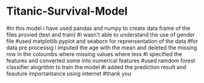 # Titanic-Survival-Model
#in this model i have used pandas and numpy to create data frame of the files provied (test and train)
#i wasn't able to understand the use of gender file 
#used matplotlib.pyplot and seaborn for reprensentation of the data
#for data pre processig i imputed the age with the mean and deleted the missing row in the coloumbs where missing values where less
#i specified the features and converted some into numerical features
#used ramdom forest classifier alogrithm to train the model
#i added the prediction result and feauture importantance using internet
#thank you
